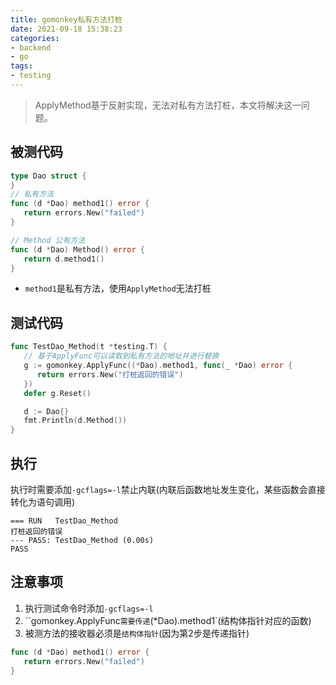 ```yaml
---
title: gomonkey私有方法打桩
date: 2021-09-18 15:38:23
categories:
- backend
- go
tags:
- testing
---
```


> ApplyMethod基于反射实现，无法对私有方法打桩，本文将解决这一问题。

## 被测代码

```go
type Dao struct {
}
// 私有方法
func (d *Dao) method1() error {
   return errors.New("failed")
}

// Method 公有方法
func (d *Dao) Method() error {
   return d.method1()
}
```

+ `method1`是私有方法，使用`ApplyMethod`无法打桩

## 测试代码

```go
func TestDao_Method(t *testing.T) {
   // 基于ApplyFunc可以读取到私有方法的地址并进行替换
   g := gomonkey.ApplyFunc((*Dao).method1, func(_ *Dao) error {
      return errors.New("打桩返回的错误")
   })
   defer g.Reset()

   d := Dao{}
   fmt.Println(d.Method())
}
```

## 执行
执行时需要添加`-gcflags=-l`禁止内联(内联后函数地址发生变化，某些函数会直接转化为语句调用)

```
=== RUN   TestDao_Method
打桩返回的错误
--- PASS: TestDao_Method (0.00s)
PASS
```
## 注意事项
1. 执行测试命令时添加`-gcflags=-l`
2. ``gomonkey.ApplyFunc`需要传递`(*Dao).method1`(结构体指针对应的函数)
3. 被测方法的接收器必须是`结构体指针`(因为第2步是传递指针)
```go
func (d *Dao) method1() error {
   return errors.New("failed")
}
```
